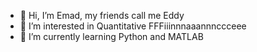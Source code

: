 - 👋 Hi, I’m Emad, my friends call me Eddy
- 👀 I’m interested in Quantitative FFFiiinnnaaannnccceee
- 🌱 I’m currently learning Python and MATLAB
